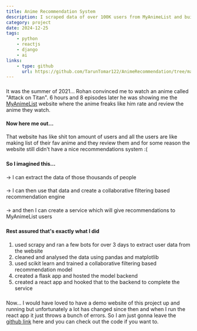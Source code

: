 ```yaml
---
title: Anime Recommendation System
description: I scraped data of over 100K users from MyAnimeList and built a recommendation system using collaborative filtering.
category: project
date: 2024-12-25
tags: 
    - python
    - reactjs
    - django
    - ai
links:
    - type: github
      url: https://github.com/TarunTomar122/AnimeRecommendation/tree/master
---
```


###

It was the summer of 2021... Rohan convinced me to watch an anime called "Attack on Titan". 6 hours and 8 episodes later he was showing me the [MyAnimeList](https://myanimelist.net/) website where the anime freaks like him rate and review the anime they watch.   
      
####
     
**Now here me out...**

####

That website has like shit ton amount of users and all the users are like making list of their fav anime and they review them and for some reason the website still didn't have a nice recommendations system :(

###

**So I imagined this...**

####

-> I can extract the data of those thousands of people 
####
-> I can then use that data and create a collaborative filtering based recommendation engine 
####
-> and then I can create a service which will give recommendations to MyAnimeList users

###

**Rest assured that's exactly what I did**

####

1. used scrapy and ran a few bots for over 3 days to extract user data from the website
2. cleaned and analysed the data using pandas and matplotlib
3. used scikit learn and trained a collaborative filtering based recommendation model
4. created a flask app and hosted the model backend
5. created a react app and hooked that to the backend to complete the service

###

Now... I would have loved to have a demo website of this project up and running but unfortunately a lot has changed since then and when I run the react app it just throws a bunch of errors. So I am just gonna leave the [github link](https://github.com/TarunTomar122/AnimeRecommendation/tree/master?tab=readme-ov-file) here and you can check out the code if you want to.